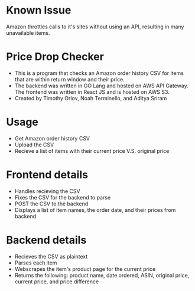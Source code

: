 # Known Issue

Amazon throttles calls to it's sites without using an API, resulting in many unavailable items.

# Price Drop Checker

- This is a program that checks an Amazon order history CSV for items that are within return window and their price.
- The backend was written in GO Lang and hosted on AWS API Gateway. The frontend was written in React JS and is hosted on AWS S3.
- Created by Timothy Orlov, Noah Terminello, and Aditya Sriram

# Usage

- Get Amazon order history CSV
- Upload the CSV
- Recieve a list of items with their current price V.S. original price

# Frontend details

- Handles recieving the CSV
- Fixes the CSV for the backend to parse
- POST the CSV to the backend
- Displays a list of item names, the order date, and their prices from backend

# Backend details

- Recieves the CSV as plaintext
- Parses each item
- Webscrapes the item's product page for the current price
- Returns the following: product name, date ordered, ASIN, original price, current price, and price difference
